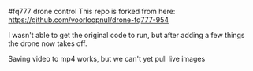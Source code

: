 #fq777 drone control
This repo is forked from here: https://github.com/voorloopnul/drone-fq777-954

I wasn't able to get the original code to run, but after adding a few things the drone now takes off.

Saving video to mp4 works, but we can't yet pull live images
